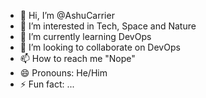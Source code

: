 - 👋 Hi, I’m @AshuCarrier
- 👀 I’m interested in Tech, Space and Nature
- 🌱 I’m currently learning DevOps
- 💞️ I’m looking to collaborate on DevOps
- 📫 How to reach me "Nope"
- 😄 Pronouns: He/Him
- ⚡ Fun fact: ...

<!---
AshuCarrier/AshuCarrier is a ✨ special ✨ repository because its `README.md` (this file) appears on your GitHub profile.
You can click the Preview link to take a look at your changes.
--->
